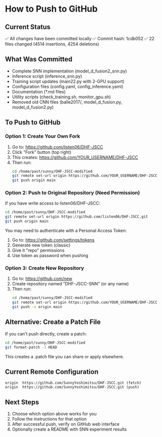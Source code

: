# How to Push to GitHub

## Current Status
✅ All changes have been committed locally
✅ Commit hash: 1cdb052
✅ 22 files changed (4514 insertions, 4254 deletions)

## What Was Committed
- Complete SNN implementation (model_d_fusion2_snn.py)
- Inference script (inference_snn.py)
- Training script updates (main22.py with 2-GPU support)
- Configuration files (config.yaml, config_inference.yaml)
- Documentation (*.md files)
- Utility scripts (check_training.sh, monitor_gpu.sh)
- Removed old CNN files (balle2017/, model_d_fusion.py, model_d_fusion2.py)

## To Push to GitHub

### Option 1: Create Your Own Fork
1. Go to: https://github.com/listen06/DHF-JSCC
2. Click "Fork" button (top right)
3. This creates: https://github.com/YOUR_USERNAME/DHF-JSCC
4. Then run:
   ```bash
   cd /home/past/sunny/DHF-JSCC-modified
   git remote set-url origin https://github.com/YOUR_USERNAME/DHF-JSCC.git
   git push origin main
   ```

### Option 2: Push to Original Repository (Need Permission)
If you have write access to listen06/DHF-JSCC:
```bash
cd /home/past/sunny/DHF-JSCC-modified
git remote set-url origin https://github.com/listen06/DHF-JSCC.git
git push origin main
```

You may need to authenticate with a Personal Access Token:
1. Go to: https://github.com/settings/tokens
2. Generate new token (classic)
3. Give it "repo" permissions
4. Use token as password when pushing

### Option 3: Create New Repository
1. Go to: https://github.com/new
2. Create repository named "DHF-JSCC-SNN" (or any name)
3. Then run:
   ```bash
   cd /home/past/sunny/DHF-JSCC-modified
   git remote set-url origin https://github.com/YOUR_USERNAME/DHF-JSCC-SNN.git
   git push -u origin main
   ```

## Alternative: Create a Patch File
If you can't push directly, create a patch:
```bash
cd /home/past/sunny/DHF-JSCC-modified
git format-patch -1 HEAD
```
This creates a .patch file you can share or apply elsewhere.

## Current Remote Configuration
```
origin  https://github.com/SunnyYoshimitsu/DHF-JSCC.git (fetch)
origin  https://github.com/SunnyYoshimitsu/DHF-JSCC.git (push)
```

## Next Steps
1. Choose which option above works for you
2. Follow the instructions for that option
3. After successful push, verify on GitHub web interface
4. Optionally create a README with SNN experiment results
